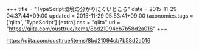 +++
title = "TypeScript環境の分かりにくいところ"
date = 2015-11-29 04:37:44+09:00
updated = 2015-11-29 05:53:41+09:00
taxonomies.tags = ['qiita', 'TypeScript']
[extra]
css = "qiita"
url = "https://qiita.com/ousttrue/items/8bd21094cb7b58d2a016"
+++

<https://qiita.com/ousttrue/items/8bd21094cb7b58d2a016>

